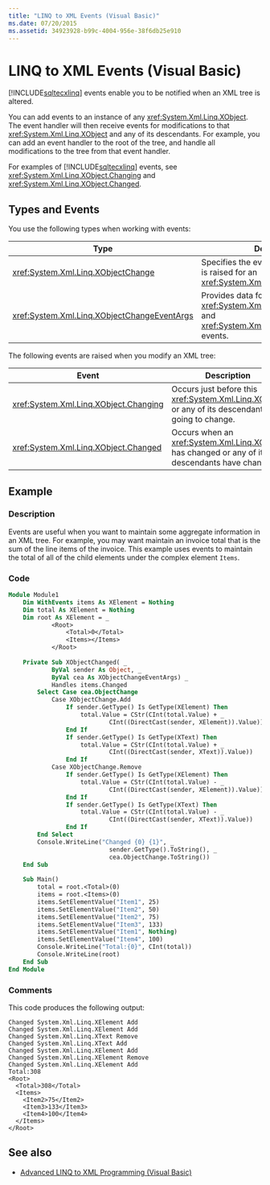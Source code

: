 ```yaml
---
title: "LINQ to XML Events (Visual Basic)"
ms.date: 07/20/2015
ms.assetid: 34923928-b99c-4004-956e-38f6db25e910
---
```

# LINQ to XML Events (Visual Basic)
[!INCLUDE[sqltecxlinq](~/includes/sqltecxlinq-md.md)] events enable you to be notified when an XML tree is altered.  
  
 You can add events to an instance of any <xref:System.Xml.Linq.XObject>. The event handler will then receive events for modifications to that <xref:System.Xml.Linq.XObject> and any of its descendants. For example, you can add an event handler to the root of the tree, and handle all modifications to the tree from that event handler.  
  
 For examples of [!INCLUDE[sqltecxlinq](~/includes/sqltecxlinq-md.md)] events, see <xref:System.Xml.Linq.XObject.Changing> and <xref:System.Xml.Linq.XObject.Changed>.  
  
## Types and Events  
 You use the following types when working with events:  
  
|Type|Description|  
|----------|-----------------|  
|<xref:System.Xml.Linq.XObjectChange>|Specifies the event type when an event is raised for an <xref:System.Xml.Linq.XObject>.|  
|<xref:System.Xml.Linq.XObjectChangeEventArgs>|Provides data for the <xref:System.Xml.Linq.XObject.Changing> and <xref:System.Xml.Linq.XObject.Changed> events.|  
  
 The following events are raised when you modify an XML tree:  
  
|Event|Description|  
|-----------|-----------------|  
|<xref:System.Xml.Linq.XObject.Changing>|Occurs just before this <xref:System.Xml.Linq.XObject> or any of its descendants is going to change.|  
|<xref:System.Xml.Linq.XObject.Changed>|Occurs when an <xref:System.Xml.Linq.XObject> has changed or any of its descendants have changed.|  
  
## Example  
  
### Description  
 Events are useful when you want to maintain some aggregate information in an XML tree. For example, you may want maintain an invoice total that is the sum of the line items of the invoice. This example uses events to maintain the total of all of the child elements under the complex element `Items`.  
  
### Code  
  
```vb  
Module Module1  
    Dim WithEvents items As XElement = Nothing  
    Dim total As XElement = Nothing  
    Dim root As XElement = _  
            <Root>  
                <Total>0</Total>  
                <Items></Items>  
            </Root>  
  
    Private Sub XObjectChanged( _  
            ByVal sender As Object, _  
            ByVal cea As XObjectChangeEventArgs) _  
            Handles items.Changed  
        Select Case cea.ObjectChange  
            Case XObjectChange.Add  
                If sender.GetType() Is GetType(XElement) Then  
                    total.Value = CStr(CInt(total.Value) + _  
                            CInt((DirectCast(sender, XElement)).Value))  
                End If  
                If sender.GetType() Is GetType(XText) Then  
                    total.Value = CStr(CInt(total.Value) + _  
                            CInt((DirectCast(sender, XText)).Value))  
                End If  
            Case XObjectChange.Remove  
                If sender.GetType() Is GetType(XElement) Then  
                    total.Value = CStr(CInt(total.Value) - _  
                            CInt((DirectCast(sender, XElement)).Value))  
                End If  
                If sender.GetType() Is GetType(XText) Then  
                    total.Value = CStr(CInt(total.Value) - _  
                            CInt((DirectCast(sender, XText)).Value))  
                End If  
        End Select  
        Console.WriteLine("Changed {0} {1}", _  
                            sender.GetType().ToString(), _  
                            cea.ObjectChange.ToString())  
    End Sub  
  
    Sub Main()  
        total = root.<Total>(0)  
        items = root.<Items>(0)  
        items.SetElementValue("Item1", 25)  
        items.SetElementValue("Item2", 50)  
        items.SetElementValue("Item2", 75)  
        items.SetElementValue("Item3", 133)  
        items.SetElementValue("Item1", Nothing)  
        items.SetElementValue("Item4", 100)  
        Console.WriteLine("Total:{0}", CInt(total))  
        Console.WriteLine(root)  
    End Sub  
End Module  
```  
  
### Comments  
 This code produces the following output:  
  
```  
Changed System.Xml.Linq.XElement Add  
Changed System.Xml.Linq.XElement Add  
Changed System.Xml.Linq.XText Remove  
Changed System.Xml.Linq.XText Add  
Changed System.Xml.Linq.XElement Add  
Changed System.Xml.Linq.XElement Remove  
Changed System.Xml.Linq.XElement Add  
Total:308  
<Root>  
  <Total>308</Total>  
  <Items>  
    <Item2>75</Item2>  
    <Item3>133</Item3>  
    <Item4>100</Item4>  
  </Items>  
</Root>  
```  
  
## See also

- [Advanced LINQ to XML Programming (Visual Basic)](../../../../visual-basic/programming-guide/concepts/linq/advanced-linq-to-xml-programming.md)
